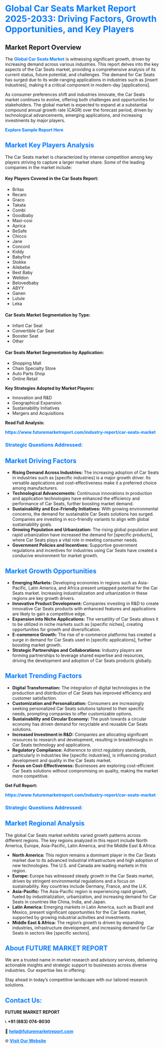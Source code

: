 <h1 style="color: #007BFF;">Global Car Seats Market Report 2025-2033: Driving Factors, Growth Opportunities, and Key Players</h1>

<section id="overview">
<h2>Market Report Overview</h2>
<p>The <a href="https://www.futuremarketreport.com/industry-report/car-seats-market" style="color: #007BFF; text-decoration: none;"><strong>Global Car Seats Market</strong></a> is witnessing significant growth, driven by increasing demand across various industries. This report delves into the key aspects of the Car Seats market, providing a comprehensive analysis of its current status, future potential, and challenges. The demand for Car Seats has surged due to its wide-ranging applications in industries such as [insert industries], making it a critical component in modern-day [applications].</p>
<p>As consumer preferences shift and industries innovate, the Car Seats market continues to evolve, offering both challenges and opportunities for stakeholders. The global market is expected to expand at a substantial compound annual growth rate (CAGR) over the forecast period, driven by technological advancements, emerging applications, and increasing investments by major players.</p>
</section>

<section id="overview">
<p><a href="https://www.futuremarketreport.com/request-sample/reportId=93094" style="color: #007BFF; text-decoration: none;"><strong>Explore Sample Report Here</strong></a></p>
</section>

<section id="key-players">
<h2 style="color: #007BFF;">Market Key Players Analysis</h2>
<p>The Car Seats market is characterized by intense competition among key players striving to capture a larger market share. Some of the leading companies in the market include:</p>
<h4>Key Players Covered in the Car Seats Report:</h4>
<ul><li>Britax</li><li>Recaro</li><li>Graco</li><li>Takata</li><li>Combi</li><li>Goodbaby</li><li>Maxi-cosi</li><li>Aprica</li><li>BeSafe</li><li>Chicco</li><li>Jane</li><li>Concord</li><li>Kiddy</li><li>Babyfirst</li><li>Stokke</li><li>Ailebebe</li><li>Best Baby</li><li>Welldon</li><li>Belovedbaby</li><li>ABYY</li><li>Ganen</li><li>Lutule</li><li>Leka</li></ul>
<h4>Car Seats Market Segmentation by Type:</h4>
<ul><li>Infant Car Seat</li><li>Convertible Car Seat</li><li>Booster Seat</li><li>Other</li></ul>

<h4>Car Seats Market Segmentation by Application:</h4>
<ul><li>Shopping Mall</li><li>Chain Specialty Store</li><li>Auto Parts Shop</li><li>Online Retail</li></ul>
<p><strong>Key Strategies Adopted by Market Players:</strong></p>
<ul>
<li>Innovation and R&D</li>
<li>Geographical Expansion</li>
<li>Sustainability Initiatives</li>
<li>Mergers and Acquisitions</li>
</ul>
</section>

<section>
<p><strong>Read Full Analysis: </strong></p><a href="https://www.futuremarketreport.com/industry-report/car-seats-market" style="color: #007BFF; text-decoration: none;"><strong>https://www.futuremarketreport.com/industry-report/car-seats-market</strong></a>
<h3 style="color: #007BFF;">Strategic Questions Addressed:</h3>
</section>

<section id="driving-factors">
<h2 style="color: #007BFF;">Market Driving Factors</h2>
<ul>
<li><strong>Rising Demand Across Industries:</strong> The increasing adoption of Car Seats in industries such as [specific industries] is a major growth driver. Its versatile applications and cost-effectiveness make it a preferred choice among manufacturers.</li>
<li><strong>Technological Advancements:</strong> Continuous innovations in production and application technologies have enhanced the efficiency and performance of Car Seats, further boosting market demand.</li>
<li><strong>Sustainability and Eco-Friendly Initiatives:</strong> With growing environmental concerns, the demand for sustainable Car Seats solutions has surged. Companies are investing in eco-friendly variants to align with global sustainability goals.</li>
<li><strong>Growing Population and Urbanization:</strong> The rising global population and rapid urbanization have increased the demand for [specific products], where Car Seats plays a vital role in meeting consumer needs.</li>
<li><strong>Government Policies and Incentives:</strong> Supportive government regulations and incentives for industries using Car Seats have created a conducive environment for market growth.</li>
</ul>
</section>

<section id="growth-opportunities">
<h2 style="color: #007BFF;">Market Growth Opportunities</h2>
<ul>
<li><strong>Emerging Markets:</strong> Developing economies in regions such as Asia-Pacific, Latin America, and Africa present untapped potential for the Car Seats market. Increasing industrialization and urbanization in these regions are key growth drivers.</li>
<li><strong>Innovative Product Development:</strong> Companies investing in R&D to create innovative Car Seats products with enhanced features and applications are likely to gain a competitive edge.</li>
<li><strong>Expansion into Niche Applications:</strong> The versatility of Car Seats allows it to be utilized in niche markets such as [specific niches], creating opportunities for growth and diversification.</li>
<li><strong>E-commerce Growth:</strong> The rise of e-commerce platforms has created a surge in demand for Car Seats used in [specific applications], further boosting market growth.</li>
<li><strong>Strategic Partnerships and Collaborations:</strong> Industry players are forming partnerships to leverage shared expertise and resources, driving the development and adoption of Car Seats products globally.</li>
</ul>
</section>

<section id="trending-factors">
<h2 style="color: #007BFF;">Market Trending Factors</h2>
<ul>
<li><strong>Digital Transformation:</strong> The integration of digital technologies in the production and distribution of Car Seats has improved efficiency and customer satisfaction.</li>
<li><strong>Customization and Personalization:</strong> Consumers are increasingly seeking personalized Car Seats solutions tailored to their specific needs, prompting companies to offer customizable options.</li>
<li><strong>Sustainability and Circular Economy:</strong> The push towards a circular economy has driven demand for recyclable and reusable Car Seats solutions.</li>
<li><strong>Increased Investment in R&D:</strong> Companies are allocating significant resources to research and development, resulting in breakthroughs in Car Seats technology and applications.</li>
<li><strong>Regulatory Compliance:</strong> Adherence to strict regulatory standards, particularly in industries like [specific industries], is influencing product development and quality in the Car Seats market.</li>
<li><strong>Focus on Cost-Effectiveness:</strong> Businesses are exploring cost-efficient Car Seats solutions without compromising on quality, making the market more competitive.</li>
</ul>
</section>

<section>
<p><strong>Get Full Report: </strong></p><a href="https://www.futuremarketreport.com/industry-report/car-seats-market" style="color: #007BFF; text-decoration: none;"><strong>https://www.futuremarketreport.com/industry-report/car-seats-market</strong></a>
<h3 style="color: #007BFF;">Strategic Questions Addressed:</h3>
</section>


<section id="regional-analysis">
<h2 style="color: #007BFF;">Market Regional Analysis</h2>
<p>The global Car Seats market exhibits varied growth patterns across different regions. The key regions analyzed in this report include North America, Europe, Asia-Pacific, Latin America, and the Middle East & Africa:</p>
<ul>
<li><strong>North America:</strong> This region remains a dominant player in the Car Seats market due to its advanced industrial infrastructure and high adoption of new technologies. The U.S. and Canada are leading markets in this region.</li>
<li><strong>Europe:</strong> Europe has witnessed steady growth in the Car Seats market, driven by stringent environmental regulations and a focus on sustainability. Key countries include Germany, France, and the U.K.</li>
<li><strong>Asia-Pacific:</strong> The Asia-Pacific region is experiencing rapid growth, fueled by industrialization, urbanization, and increasing demand for Car Seats in countries like China, India, and Japan.</li>
<li><strong>Latin America:</strong> Emerging markets in Latin America, such as Brazil and Mexico, present significant opportunities for the Car Seats market, supported by growing industrial activities and investments.</li>
<li><strong>Middle East & Africa:</strong> The region’s growth is driven by expanding industries, infrastructure development, and increasing demand for Car Seats in sectors like [specific sectors].</li>
</ul>
</section>

<footer>
<h2 style="color: #007BFF;">About FUTURE MARKET REPORT</h2>
<p>We are a trusted name in market research and advisory services, delivering actionable insights and strategic support to businesses across diverse industries. Our expertise lies in offering:</p>

<p>Stay ahead in today’s competitive landscape with our tailored research solutions.</p>

<h2 style="color: #007BFF;">Contact Us:</h2>
<p><strong>FUTURE MARKET REPORT</strong></p>
<p>📞 <strong>+91 (883) 074-8030</strong></p>
<p>📧 <strong><a href="mailto:help@futuremarketreport.com" style="color: #007BFF;">help@futuremarketreport.com</a></strong></p>
<p>🌐 <strong><a href="https://www.futuremarketreport.com/" style="color: #007BFF;">Visit Our Website</a></strong></p>
</footer>